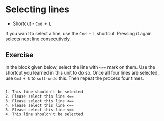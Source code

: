 Selecting lines
================

* Shortcut - `Cmd + L`

If you want to select a line, use the `Cmd + L` shortcut. Pressing it again
selects next line consecutively.

Exercise
---------

In the block given below, select the line with `<==` mark on them. Use the
shortcut you learned in this unit to do so. Once all four lines are selected,
use `Cmd + U` to `soft-undo` this. Then repeat the process four times.

```

1. This line shouldn't be selected
2. Please select this line <==
3. Please select this line <==
4. Please select this line <==
5. Please select this line <==
4. This line shouldn't be selected

```
